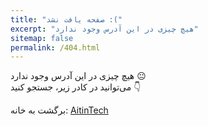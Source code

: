 ```yaml
---
title: "صفحه یافت نشد :("
excerpt: "هیچ چیزی در این آدرس وجود ندارد"
sitemap: false
permalink: /404.html
---
```


هیچ چیزی در این آدرس وجود ندارد :neutral_face:
<br/>
می‌توانید در کادر زیر، جستجو کنید :point_down:
<script async src="https://cse.google.com/cse.js?cx=5917f13ba7cb8e443"></script>
<div class="gcse-search"></div>

برگشت به خانه: [AitinTech](https://aitintech.ir/ "َAitinTech")
